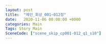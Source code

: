 ```yaml
---
layout: post
title:  "메인_회상_001~012장"
date:   2020-11-06 00:00:00 +0000
categories: Main
Tags: Story Main
SceneCode: ["scene_skip_cp001-012_q1_s10"]
---
```

